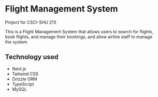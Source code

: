 # Flight Management System

Project for CSCI-SHU 213

This is a Flight Management System that allows users to search for flights, book flights, and manage their bookings, and allow airline staff to manage the system.

## Technology used

- Next.js
- Tailwind CSS
- Drizzle ORM
- TypeScript
- MySQL
